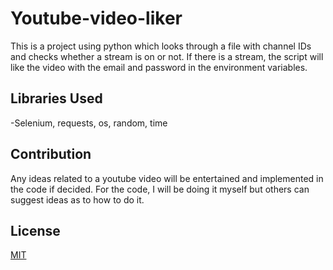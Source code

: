 # Youtube-video-liker

This is a project using python which looks through a file with channel IDs and checks whether a stream is on or not. If there is a stream, the script will like the video with the email and password in the environment variables.

## Libraries Used

-Selenium, requests, os, random, time

## Contribution

Any ideas related to a youtube video will be entertained and implemented in the code if decided. For the code, I will be doing it myself but others can suggest ideas as to how to do it.

## License


[MIT](https://choosealicense.com/licenses/mit/)
